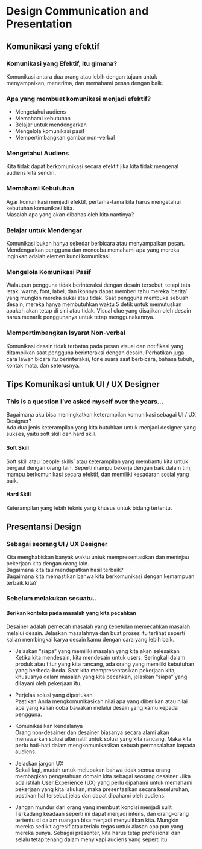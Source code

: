 # Design Communication and Presentation

## Komunikasi yang efektif
### Komunikasi yang Efektif, itu gimana?
Komunikasi antara dua orang atau lebih dengan tujuan untuk menyampaikan, menerima, dan memahami pesan dengan baik.

### Apa yang membuat komunikasi menjadi efektif?
- Mengetahui audiens
- Memahami kebutuhan
- Belajar untuk mendengarkan
- Mengelola komunikasi pasif
- Mempertimbangkan gambar non-verbal

### Mengetahui Audiens
Kita tidak dapat berkomunikasi secara efektif jika kita tidak mengenal audiens kita sendiri.

### Memahami Kebutuhan
Agar komunikasi menjadi efektif, pertama-tama kita harus mengetahui kebutuhan komunikasi kita. <br/>
Masalah apa yang akan dibahas oleh kita nantinya?

### Belajar untuk Mendengar
Komunikasi bukan hanya sekedar berbicara atau menyampaikan pesan. Mendengarkan pengguna dan mencoba memahami apa yang mereka inginkan adalah elemen kunci komunikasi.

### Mengelola Komunikasi Pasif
Walaupun pengguna tidak berinteraksi dengan desain tersebut, tetapi tata letak, warna, font, label, dan ikonnya dapat memberi tahu mereka ‘cerita’ yang mungkin mereka sukai atau tidak. Saat pengguna membuka sebuah desain, mereka hanya membutuhkan waktu 5 detik untuk memutuskan apakah akan tetap di sini atau tidak. Visual clue yang disajikan oleh desain harus menarik penggunanya untuk tetap menggunakannya.

### Mempertimbangkan Isyarat Non-verbal
Komunikasi desain tidak terbatas pada pesan visual dan notifikasi yang ditampilkan saat pengguna berinteraksi dengan desain. Perhatikan juga cara lawan bicara itu berinteraksi, tone suara saat berbicara, bahasa tubuh, kontak mata, dan seterusnya.

## Tips Komunikasi untuk UI / UX Designer
### This is a question I’ve asked myself over the years...
Bagaimana aku bisa meningkatkan keterampilan komunikasi  sebagai UI /  UX Designer? <br/>
Ada dua jenis keterampilan yang kita butuhkan untuk menjadi designer yang sukses, yaitu soft skill dan hard skill.

#### Soft Skill
Soft skill atau ‘people skills’ atau keterampilan yang membantu kita untuk bergaul dengan orang lain. Seperti mampu bekerja dengan baik dalam tim, mampu berkomunikasi secara efektif, dan memiliki kesadaran sosial yang baik.

#### Hard Skill
Keterampilan yang lebih teknis yang khusus untuk bidang tertentu.

## Presentansi Design
### Sebagai seorang UI / UX Designer
Kita menghabiskan banyak waktu untuk mempresentasikan dan meninjau pekerjaan kita dengan orang lain. <br/>
Bagaimana kita tau mendapatkan hasil terbaik? <br/>
Bagaimana kita memastikan bahwa kita berkomunikasi dengan kemampuan terbaik kita?

### Sebelum melakukan sesuatu..
#### Berikan konteks pada masalah yang kita pecahkan
Desainer adalah pemecah masalah yang kebetulan memecahkan masalah melalui desain. Jelaskan masalahnya dan buat proses itu terlihat seperti kalian membingkai karya desain kamu dengan cara yang lebih baik.

- Jelaskan “siapa” yang memiliki masalah yang kita akan selesaikan <br/>
Ketika kita mendesain, kita mendesain untuk users. Seringkali dalam produk atau fitur yang kita rancang, ada orang yang memiliki kebutuhan yang berbeda-beda. Saat kita mempresentasikan pekerjaan kita, khususnya dalam masalah yang kita pecahkan, jelaskan “siapa” yang dilayani oleh pekerjaan itu.

- Perjelas solusi yang diperlukan <br/>
Pastikan Anda mengkomunikasikan nilai apa yang diberikan atau nilai apa yang kalian coba bawakan melalui desain yang kamu kepada pengguna.

- Komunikasikan kendalanya <br/>
Orang non-desainer dan desainer biasanya secara alami akan menawarkan solusi alternatif untuk solusi yang kita rancang. Maka kita perlu hati-hati dalam mengkomunikasikan sebuah permasalahan kepada audiens.

- Jelaskan jargon UX <br/>
Sekali lagi, mudah untuk melupakan bahwa tidak semua orang membagikan pengetahuan domain kita sebagai seorang desainer. Jika ada istilah User Experience (UX) yang perlu dipahami untuk memahami pekerjaan yang kita lakukan, maka presentasikan secara keseluruhan, pastikan hal tersebut jelas dan dapat dipahami oleh audiens.

- Jangan mundur dari orang yang membuat kondisi menjadi sulit <br/>
Terkadang keadaan seperti ini dapat menjadi intens, dan orang-orang tertentu di dalam ruangan bisa menjadi menyulitkan kita. Mungkin mereka sedikit agresif atau terlalu tegas untuk alasan apa pun yang mereka punya. Sebagai presenter, kita harus tetap profesional dan selalu tetap tenang dalam menyikapi audiens yang seperti itu
